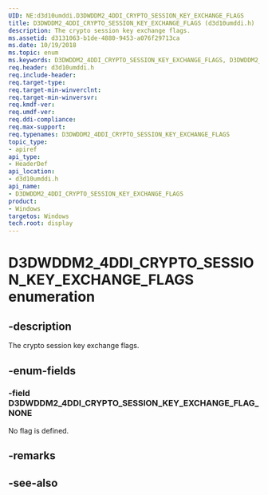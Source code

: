 ```yaml
---
UID: NE:d3d10umddi.D3DWDDM2_4DDI_CRYPTO_SESSION_KEY_EXCHANGE_FLAGS
title: D3DWDDM2_4DDI_CRYPTO_SESSION_KEY_EXCHANGE_FLAGS (d3d10umddi.h)
description: The crypto session key exchange flags.
ms.assetid: d3131063-b1de-4880-9453-a076f29713ca
ms.date: 10/19/2018
ms.topic: enum
ms.keywords: D3DWDDM2_4DDI_CRYPTO_SESSION_KEY_EXCHANGE_FLAGS, D3DWDDM2_4DDI_CRYPTO_SESSION_KEY_EXCHANGE_FLAGS,
req.header: d3d10umddi.h
req.include-header:
req.target-type:
req.target-min-winverclnt:
req.target-min-winversvr:
req.kmdf-ver:
req.umdf-ver:
req.ddi-compliance:
req.max-support:
req.typenames: D3DWDDM2_4DDI_CRYPTO_SESSION_KEY_EXCHANGE_FLAGS
topic_type:
- apiref
api_type:
- HeaderDef
api_location:
- d3d10umddi.h
api_name:
- D3DWDDM2_4DDI_CRYPTO_SESSION_KEY_EXCHANGE_FLAGS
product: 
- Windows
targetos: Windows
tech.root: display
---
```


# D3DWDDM2_4DDI_CRYPTO_SESSION_KEY_EXCHANGE_FLAGS enumeration

## -description

The crypto session key exchange flags.

## -enum-fields

### -field D3DWDDM2_4DDI_CRYPTO_SESSION_KEY_EXCHANGE_FLAG_NONE

No flag is defined.

## -remarks

## -see-also

